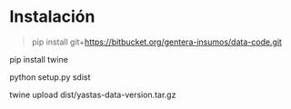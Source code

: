 # Instalación

> pip install git+https://bitbucket.org/gentera-insumos/data-code.git

pip install twine

python setup.py sdist

twine upload dist/yastas-data-version.tar.gz